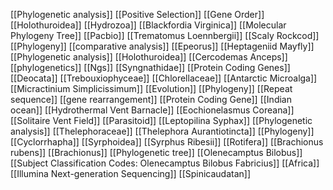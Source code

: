 [[Phylogenetic analysis]]
[[Positive Selection]]
[[Gene Order]]
[[Holothuroidea]]
[[Hydrozoa]]
[[Blackfordia Virginica]]
[[Molecular Phylogeny Tree]]
[[Pacbio]]
[[Trematomus Loennbergii]]
[[Scaly Rockcod]]
[[Phylogeny]]
[[comparative analysis]]
[[Epeorus]]
[[Heptageniid Mayfly]]
[[Phylogenetic analysis]]
[[Holothuroidea]]
[[Cercodemas Anceps]]
[[phylogenetics]]
[[Ngs]]
[[Syngnathidae]]
[[Protein Coding Genes]]
[[Deocata]]
[[Trebouxiophyceae]]
[[Chlorellaceae]]
[[Antarctic Microalga]]
[[Micractinium Simplicissimum]]
[[Evolution]]
[[Phylogeny]]
[[Repeat sequence]]
[[gene rearrangement]]
[[Protein Coding Gene]]
[[Indian ocean]]
[[Hydrothermal Vent Barnacle]]
[[Eochionelasmus Coreana]]
[[Solitaire Vent Field]]
[[Parasitoid]]
[[Leptopilina Syphax]]
[[Phylogenetic analysis]]
[[Thelephoraceae]]
[[Thelephora Aurantiotincta]]
[[Phylogeny]]
[[Cyclorrhapha]]
[[Syrphoidea]]
[[Syrphus Ribesii]]
[[Rotifera]]
[[Brachionus rubens]]
[[Brachionus]]
[[Phylogenetic tree]]
[[Olenecamptus Bilobus]]
[[Subject Classification Codes: Olenecamptus Bilobus Fabricius]]
[[Africa]]
[[Illumina Next-generation Sequencing]]
[[Spinicaudatan]]
